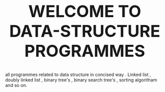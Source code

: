 <h1 align="center" style = "font-size: 52px;" > WELCOME TO DATA-STRUCTURE PROGRAMMES</h1>
all programmes related to  data structure in concised way . Linked list , doubly linked list , binary tree's , binary search tree's , sorting algoritham and so on.
